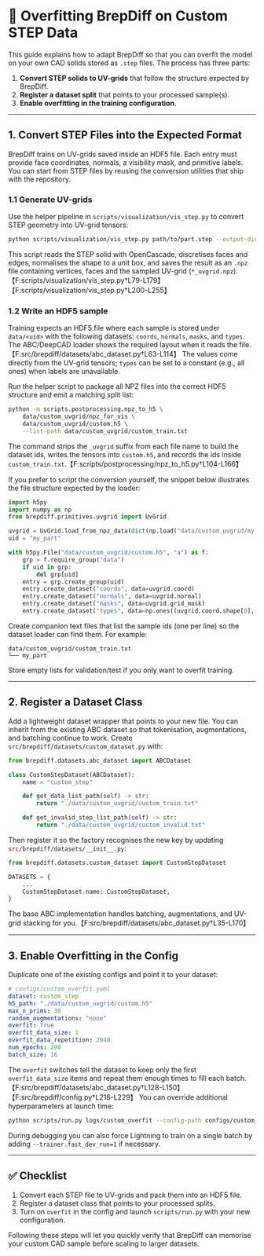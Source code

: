 # 🔧 Overfitting BrepDiff on Custom STEP Data

This guide explains how to adapt BrepDiff so that you can overfit the model on your own CAD solids stored as `.step` files. The process has three parts:

1. **Convert STEP solids to UV-grids** that follow the structure expected by BrepDiff.
2. **Register a dataset split** that points to your processed sample(s).
3. **Enable overfitting in the training configuration**.

---

## 1. Convert STEP Files into the Expected Format

BrepDiff trains on UV-grids saved inside an HDF5 file. Each entry must provide face coordinates, normals, a visibility mask, and primitive labels. You can start from STEP files by reusing the conversion utilities that ship with the repository.

### 1.1 Generate UV-grids

Use the helper pipeline in `scripts/visualization/vis_step.py` to convert STEP geometry into UV-grid tensors:

```bash
python scripts/visualization/vis_step.py path/to/part.step --output-dir data/custom_uvgrid
```

This script reads the STEP solid with OpenCascade, discretises faces and edges, normalises the shape to a unit box, and saves the result as an `.npz` file containing vertices, faces and the sampled UV-grid (`*_uvgrid.npz`).【F:scripts/visualization/vis_step.py†L79-L179】【F:scripts/visualization/vis_step.py†L200-L255】

### 1.2 Write an HDF5 sample

Training expects an HDF5 file where each sample is stored under `data/<uid>` with the following datasets: `coords`, `normals`, `masks`, and `types`. The ABC/DeepCAD loader shows the required layout when it reads the file.【F:src/brepdiff/datasets/abc_dataset.py†L63-L114】 The values come directly from the UV-grid tensors; `types` can be set to a constant (e.g., all ones) when labels are unavailable.

Run the helper script to package all NPZ files into the correct HDF5 structure and emit a matching split list:

```bash
python -m scripts.postprocessing.npz_to_h5 \
    data/custom_uvgrid/npz_for_vis \
    data/custom_uvgrid/custom.h5 \
    --list-path data/custom_uvgrid/custom_train.txt
```

The command strips the `_uvgrid` suffix from each file name to build the dataset ids, writes the tensors into `custom.h5`, and records the ids inside `custom_train.txt`.【F:scripts/postprocessing/npz_to_h5.py†L104-L166】

If you prefer to script the conversion yourself, the snippet below illustrates the file structure expected by the loader:

```python
import h5py
import numpy as np
from brepdiff.primitives.uvgrid import UvGrid

uvgrid = UvGrid.load_from_npz_data(dict(np.load("data/custom_uvgrid/my_part_uvgrid.npz")))
uid = "my_part"

with h5py.File("data/custom_uvgrid/custom.h5", "a") as f:
    grp = f.require_group("data")
    if uid in grp:
        del grp[uid]
    entry = grp.create_group(uid)
    entry.create_dataset("coords", data=uvgrid.coord)
    entry.create_dataset("normals", data=uvgrid.normal)
    entry.create_dataset("masks", data=uvgrid.grid_mask)
    entry.create_dataset("types", data=np.ones((uvgrid.coord.shape[0],), dtype=np.int32))
```

Create companion text files that list the sample ids (one per line) so the dataset loader can find them. For example:

```
data/custom_uvgrid/custom_train.txt
└── my_part
```

Store empty lists for validation/test if you only want to overfit training.

---

## 2. Register a Dataset Class

Add a lightweight dataset wrapper that points to your new file. You can inherit from the existing ABC dataset so that tokenisation, augmentations, and batching continue to work. Create `src/brepdiff/datasets/custom_dataset.py` with:

```python
from brepdiff.datasets.abc_dataset import ABCDataset

class CustomStepDataset(ABCDataset):
    name = "custom_step"

    def get_data_list_path(self) -> str:
        return "./data/custom_uvgrid/custom_train.txt"

    def get_invalid_step_list_path(self) -> str:
        return "./data/custom_uvgrid/custom_invalid.txt"
```

Then register it so the factory recognises the new key by updating `src/brepdiff/datasets/__init__.py`:

```python
from brepdiff.datasets.custom_dataset import CustomStepDataset

DATASETS = {
    ...
    CustomStepDataset.name: CustomStepDataset,
}
```

The base ABC implementation handles batching, augmentations, and UV-grid stacking for you.【F:src/brepdiff/datasets/abc_dataset.py†L35-L170】

---

## 3. Enable Overfitting in the Config

Duplicate one of the existing configs and point it to your dataset:

```yaml
# configs/custom_overfit.yaml
dataset: custom_step
h5_path: "./data/custom_uvgrid/custom.h5"
max_n_prims: 30
random_augmentations: "none"
overfit: True
overfit_data_size: 1
overfit_data_repetition: 2048
num_epochs: 200
batch_size: 16
```

The `overfit` switches tell the dataset to keep only the first `overfit_data_size` items and repeat them enough times to fill each batch.【F:src/brepdiff/datasets/abc_dataset.py†L128-L150】【F:src/brepdiff/config.py†L218-L229】 You can override additional hyperparameters at launch time:

```bash
python scripts/run.py logs/custom_overfit --config-path configs/custom_overfit.yaml --debug
```

During debugging you can also force Lightning to train on a single batch by adding `--trainer.fast_dev_run=1` if necessary.

---

## ✅ Checklist

1. Convert each STEP file to UV-grids and pack them into an HDF5 file.
2. Register a dataset class that points to your processed splits.
3. Turn on `overfit` in the config and launch `scripts/run.py` with your new configuration.

Following these steps will let you quickly verify that BrepDiff can memorise your custom CAD sample before scaling to larger datasets.
